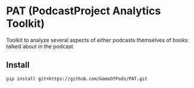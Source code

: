 # PAT (PodcastProject Analytics Toolkit)

Toolkit to analyze several aspects of either podcasts themselves of books talked about in the podcast

## Install

```shell
pip install git+https://github.com/GameOfPods/PAT.git
```